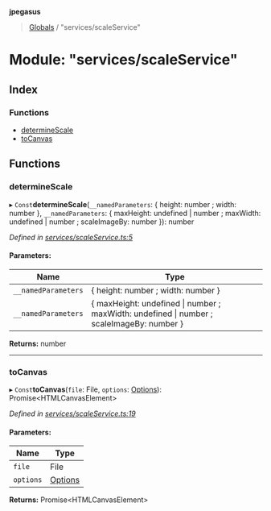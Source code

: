 **jpegasus**

> [Globals](../README.md) / "services/scaleService"

# Module: "services/scaleService"

## Index

### Functions

* [determineScale](_services_scaleservice_.md#determinescale)
* [toCanvas](_services_scaleservice_.md#tocanvas)

## Functions

### determineScale

▸ `Const`**determineScale**(`__namedParameters`: { height: number ; width: number  }, `__namedParameters`: { maxHeight: undefined \| number ; maxWidth: undefined \| number ; scaleImageBy: number  }): number

*Defined in [services/scaleService.ts:5](https://github.com/TonyBrobston/jpegasus/blob/ba960ee/src/services/scaleService.ts#L5)*

#### Parameters:

Name | Type |
------ | ------ |
`__namedParameters` | { height: number ; width: number  } |
`__namedParameters` | { maxHeight: undefined \| number ; maxWidth: undefined \| number ; scaleImageBy: number  } |

**Returns:** number

___

### toCanvas

▸ `Const`**toCanvas**(`file`: File, `options`: [Options](../interfaces/_types_options_.options.md)): Promise\<HTMLCanvasElement>

*Defined in [services/scaleService.ts:19](https://github.com/TonyBrobston/jpegasus/blob/ba960ee/src/services/scaleService.ts#L19)*

#### Parameters:

Name | Type |
------ | ------ |
`file` | File |
`options` | [Options](../interfaces/_types_options_.options.md) |

**Returns:** Promise\<HTMLCanvasElement>
